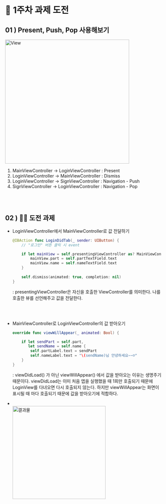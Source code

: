 # 🐶 1주차 과제 도전

## 01 ) Present, Push, Pop 사용해보기
  <img width="400" alt="View" src="https://user-images.githubusercontent.com/51286963/95858168-9e2e7680-0d97-11eb-8c68-a9ac7b4746cb.png">

1) MainViewController -> LoginViewController : Present
2) LoginViewController -> MainViewController : Dismiss
3) LoginViewController -> SignViewController : Navigation - Push
4) SignViewController -> LoginViewController : Navigation - Pop
<br>
<br>

## 02 ) 💪🏻 도전 과제
 - LoginViewController에서 MainViewController로 값 전달하기

    ``` swift
    @IBAction func LoginDidTab(_ sender: UIButton) {
        // "로그인" 버튼 클릭 시 event

        if let mainView = self.presentingViewController as? MainViewController {
            mainView.part = self.partTextField.text
            mainView.name = self.nameTextField.text
        }
        
        self.dismiss(animated: true, completion: nil)
    }
    ```

    : presentingViewController은 자신을 호출한 ViewController를 의미한다. 나를 호출한 뷰를 선언해주고 값을 전달한다.
<br>
<br>

- MainViewController로 LoginViewController의 값 받아오기
    ``` swift
    override func viewWillAppear(_ animated: Bool) {

        if let sendPart = self.part,
           let sendName = self.name {
            self.partLabel.text = sendPart
            self.nameLabel.text = "\(sendName)님 안녕하세요~~☺️"
        }
    }
    ```
    : viewDidLoad() 가 아닌 viewWillAppear() 에서 값을 받아오는 이유는 생명주기 때문이다. viewDidLoad는 이미 처음 앱을 실행했을 때 1회만 호출되기 때문에 LoginView를 다녀오면 다시 호출되지 않는다. 하지만 viewWillAppear는 화면이 표시될 때 마다 호출되기 때문에 값을 받아오기에 적합하다. 



- <br>
  <img width="300" alt="결과물" src="https://user-images.githubusercontent.com/51286963/95859376-7c35f380-0d99-11eb-8e2d-4d64f7e3df06.gif">
